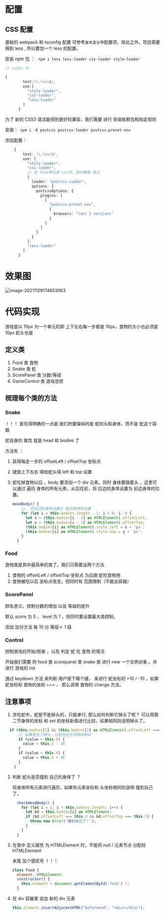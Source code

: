 # 配置

## CSS 配置

基础的 webpack 和 tsconfig 配置 可参考`基本语法`中配置项，除此之外，项目需要用到 less , 所以要加一个 less 的配置。

安装 npm 包 ： ` npm i less less-loader css-loader style-loader`

```typescript
// rules 中

{
        test:/\.less$/,
        use:[
          "style-loader",
          "css-loader",
          "less-loader"
        ]
      }
```

为了 新的 CSS3 语法能得到更好的兼容，我们需要 进行 安装依赖包和指定规则

安装：` npm i -D postcss postcss-loader postcss-preset-env`

添加配置：

```typescript
    {
        test: /\.less$/,
        use: [
          "style-loader",
          "css-loader",
          // 在 less转化成 css时，进行兼容 转义
          {
            loader: "postcss-loader",
            options: {
              postcssOptions: {
                plugins: [
                  [
                    "postcss-preset-env",
                    {
                      browsers: "last 2 versions"
                    }
                  ]
                ]
              }
            }
          },
          "less-loader"
        ]
      }
```

# 效果图

![image-20211129174653063](https://techliuimg.oss-cn-beijing.aliyuncs.com/img/202111291746229.png)

# 代码实现

游戏是以 10px 为一个单元的即 上下左右每一步都是 10px，食物的大小也必须是 10px 蛇头也是

## 定义类

1. Food 类 食物
2. Snake 类 蛇
3. ScorePanel 类 分数/等级
4. GameControl 类 游戏总控

## 梳理每个类的方法

### Snake

！！！ 首先得明确的一点是 我们所要操纵的是 蛇的头和身体，而不是 蛇这个容器

蛇自身的 属性 就是 head 和 bodies 了

方法有 ：

1. 获得每走一步的 offsetLeft / offsetTop 坐标点

2. 键盘上下左右 得给蛇头得 left 和 top 设置

3. 蛇吃掉食物以后 ，body 要添加一个 div 元素。同时 身体要跟着头 ，这里可以通过 遍历 身体的所有元素，从后往前，将 后边的身体设置为 前边身体的位置。

   ```js
   moveBody() {
       //  将后边的身体设置为 前边身体的位置
       for (let i = this.bodies.length - 1; i > 0; i--) {
         let x = (this.bodies[i - 1] as HTMLElement).offsetLeft;
         let y = (this.bodies[i - 1] as HTMLElement).offsetTop;
         (this.bodies[i] as HTMLElement).style.left = x + 'px';
         (this.bodies[i] as HTMLElement).style.top = y + 'px';
       }
     }
   ```

### Food

食物类是其中最简单的类了。我们只需要设两个方法

1. 食物的 offsetLeft / offsetTop 坐标点 为后期 蛇吃食物用
2. 食物被吃以后 坐标点改变，但同时有 范围限制（不能出容器）

### ScorePanel

顾名思义，控制分数的增加 以及 等级的提升

默认 score 为 0 ， level 为 1 ，但同时要设置最大值控制。

添加 加分方法 每 10 分 等级＋ 1 级

### Control

控制游戏的开始/结束 ，以及 判定 蛇 吃 食物 的情况

开始我们需要 将 food 类 scorepanel 类 snake 类 进行 new 一个实例对象 。并进行 游戏的 init

通过 keydown 方法 来判断 用户按下哪个键， 来进行 蛇坐标的 +10 / -10 ，如果 蛇坐标和 食物的坐标 === ， 那么调用 食物的 change 方法。

## 注意事项

1.  贪吃蛇中，蛇是不能掉头的，只能单行, 那么如何判断它掉头了呢？ 可以用第二节身体的坐标 和 set 的坐标新值进行比较，如果相同则说明掉头了。

```js
  if (this.bodies[1] && (this.bodies[1] as HTMLElement).offsetLeft === value) {
      // 如果发生了掉头，让蛇向反方向继续移动
      if (value > this.X) {
        value = this.X - 10
      }
      if (value < this.X) {
        value = this.X + 10
      }
    }
```

2. 判断 蛇头是否撞到 自己的身体了 ？

   将身体所有元素进行遍历，如果有元素坐标和 头坐标相同则说明 撞到自己了。

   ```js
     checkHeadBody() {
       for (let i = 1; i < this.bodies.length; i++) {
         let bd = this.bodies[i] as HTMLElement;
         if (bd.offsetLeft === this.X && bd.offsetTop === this.Y) {
           throw new Error('撞到自己了！');
         }
       }
     }
   ```

3. 在类中 定义属性 为 HTMLElement 时，不能将 null / 元素节点 分配给 HTMLElement

   末尾 加个感叹号 ！！！

   ```js
   class Food {
     element: HTMLElement;
     constructor() {
       this.element = document.getElementById('food') !;
     }
   ```

4. 在 div 容器里 追加 新的 div 元素

   ```js
   this.element.insertAdjacentHTML("beforeend", "<div></div>");
   ```
